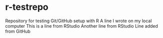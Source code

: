 # r-testrepo
Repository for testing Git/GitHub setup with R
A line I wrote on my local computer 
This is a line from RStudio
Another line from RStudio 
Line added from GitHub
